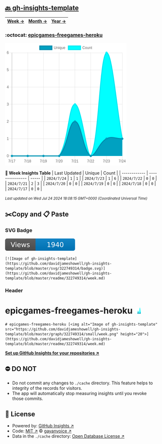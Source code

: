 ## [🔙 gh-insights-template](https://github.com/davidjameshowell/gh-insights-template)
| [**Week →**](https://github.com/davidjameshowell/gh-insights-template/blob/master/readme/322749314/week.md) | [**Month →**](https://github.com/davidjameshowell/gh-insights-template/blob/master/readme/322749314/month.md) | [**Year →**](https://github.com/davidjameshowell/gh-insights-template/blob/master/readme/322749314/year.md) |
 | ------------ | --------------- | ----- |

### :octocat: [epicgames-freegames-heroku](https://github.com/davidjameshowell/epicgames-freegames-heroku)
![Image of gh-insights-template](https://github.com/davidjameshowell/gh-insights-template/blob/master/graph/322749314/large/week.png)

**:calendar: Week Insights Table**
| Last Updated | Unique | Count |
 | ------------ | --------------- | ----- |
 | `2024/7/24` |  `1` | `1` |
 | `2024/7/23` |  `1` | `6` |
 | `2024/7/22` |  `0` | `0` |
 | `2024/7/21` |  `2` | `3` |
 | `2024/7/20` |  `0` | `0` |
 | `2024/7/19` |  `0` | `0` |
 | `2024/7/18` |  `0` | `0` |
 | `2024/7/17` |  `0` | `0` |

<small><i>Last updated on Wed Jul 24 2024 18:08:15 GMT+0000 (Coordinated Universal Time)</i></small>

## ✂️Copy and 📋 Paste
### SVG Badge
[![Image of gh-insights-template](https://github.com/davidjameshowell/gh-insights-template/blob/master/svg/322749314/badge.svg)](https://github.com/davidjameshowell/gh-insights-template/blob/master/readme/322749314/week.md)
```readme
[![Image of gh-insights-template](https://github.com/davidjameshowell/gh-insights-template/blob/master/svg/322749314/badge.svg)](https://github.com/davidjameshowell/gh-insights-template/blob/master/readme/322749314/week.md)
```
### Header
# epicgames-freegames-heroku [<img alt="Image of gh-insights-template" src="https://github.com/davidjameshowell/gh-insights-template/blob/master/graph/322749314/small/week.png" height="20">](https://github.com/davidjameshowell/gh-insights-template/blob/master/readme/322749314/week.md)
```readme
# epicgames-freegames-heroku [<img alt="Image of gh-insights-template" src="https://github.com/davidjameshowell/gh-insights-template/blob/master/graph/322749314/small/week.png" height="20">](https://github.com/davidjameshowell/gh-insights-template/blob/master/readme/322749314/week.md)
```
[**Set up GitHub Insights for your repositories ↗️**](https://github.com/gayanvoice/github-insights)
## ⛔ DO NOT
- Do not commit any changes to `./cache` directory. This feature helps to integrity of the records for visitors.
- The app will automatically stop measuring insights until you revoke those commits.
## 📄 License
- Powered by: [GitHub Insights ↗️](https://github.com/gayanvoice/github-insights)
- Code: [MIT ↗️](./LICENSE) © [gayanvoice ↗️](https://github.com/gayanvoice)
- Data in the `./cache` directory: [Open Database License ↗️](https://opendatacommons.org/licenses/odbl/1-0/)